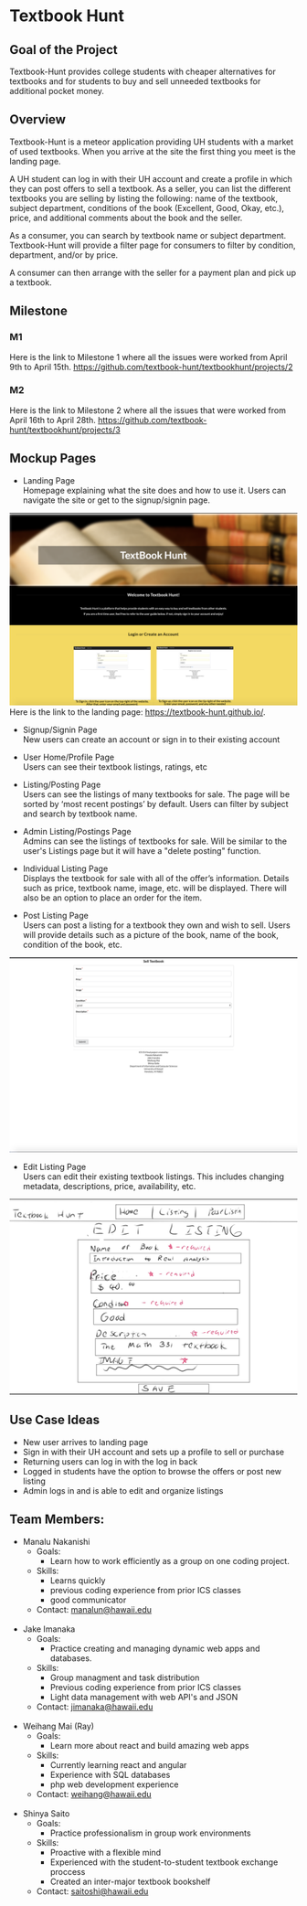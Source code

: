 # Textbook Hunt

## Goal of the Project 

Textbook-Hunt provides college students with cheaper alternatives for textbooks and for students to buy and sell unneeded textbooks for additional pocket money. 

## Overview

Textbook-Hunt is a meteor application providing UH students with a market of used textbooks. When you arrive at the site the first thing you meet is the landing page. 

A UH student can log in with their UH account and create a profile in which they can post offers to sell a textbook. As a seller, you can list the different textbooks you are selling by listing the following: name of the textbook, subject department, conditions of the book (Excellent, Good, Okay, etc.), price, and additional comments about the book and the seller.

As a consumer, you can search by textbook name or subject department. Textbook-Hunt will provide a filter page for consumers to filter by condition, department, and/or by price. 

A consumer can then arrange with the seller for a payment plan and pick up a textbook. 

## Milestone 

### M1 
Here is the link to Milestone 1 where all the issues were worked from April 9th to April 15th. 
https://github.com/textbook-hunt/textbookhunt/projects/2

### M2 
Here is the link to Milestone 2 where all the issues that were worked from April 16th to April 28th. 
https://github.com/textbook-hunt/textbookhunt/projects/3


## Mockup Pages

* Landing Page <br/>
Homepage explaining what the site does and how to use it.  Users can navigate the site or get to the signup/signin page. 

![](doc/landing-mockup.png)
Here is the link to the landing page: https://textbook-hunt.github.io/.

* Signup/Signin Page <br/>
New users can create an account or sign in to their existing account

* User Home/Profile Page <br/>
Users can see their textbook listings, ratings, etc

* Listing/Posting Page <br/>
Users can see the listings of many textbooks for sale.  The page will be sorted by ‘most recent postings’ by default.  Users can filter by subject and search by textbook name.

* Admin Listing/Postings Page <br/>
Admins can see the listings of textbooks for sale.  Will be similar to the user's Listings page but it will have a "delete posting" function.

* Individual Listing Page <br/>
Displays the textbook for sale with all of the offer’s information.  Details such as price, textbook name, image, etc. will be displayed.  There will also be an option to place an order for the item.

* Post Listing Page <br/>
Users can post a listing for a textbook they own and wish to sell.  Users will provide details such as a picture of the book, name of the book, condition of the book, etc.

![](doc/postListing.png)
* Edit Listing Page <br/>
Users can edit their existing textbook listings.  This includes changing metadata, descriptions, price, availability, etc.

![](doc/editListing.png)


## Use Case Ideas 

* New user arrives to landing page 
* Sign in with their UH account and sets up a profile to sell or purchase 
* Returning users can log in with the log in back 
* Logged in students have the option to browse the offers or post new listing 
* Admin logs in and is able to edit and organize listings 

## Team Members:

* Manalu Nakanishi
  * Goals:
    * Learn how to work efficiently as a group on one coding project.
  * Skills:
    * Learns quickly
    * previous coding experience from prior ICS classes
    * good communicator
  * Contact: manalun@hawaii.edu
  <br/>
* Jake Imanaka
  * Goals:
    * Practice creating and managing dynamic web apps and databases.
  * Skills:
    * Group managment and task distribution
    * Previous coding experience from prior ICS classes
    * Light data management with web API's and JSON
  * Contact: jimanaka@hawaii.edu
  <br/>
* Weihang Mai (Ray)
  * Goals:
    * Learn more about react and build amazing web apps
  * Skills:
    * Currently learning react and angular
    * Experience with SQL databases
    * php web development experience
  * Contact: weihang@hawaii.edu
  <br/>
* Shinya Saito
  * Goals:
    * Practice professionalism in group work environments
  * Skills:
    * Proactive with a flexible mind
    * Experienced with the student-to-student textbook exchange proccess 
    * Created an inter-major textbook bookshelf
  * Contact: saitoshi@hawaii.edu
  
    

